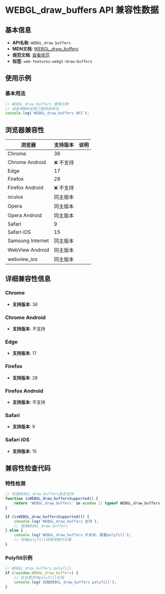 # WEBGL_draw_buffers API 兼容性数据

## 基本信息

- **API名称**: `WEBGL_draw_buffers`
- **MDN文档**: [WEBGL_draw_buffers](https://developer.mozilla.org/docs/Web/API/WEBGL_draw_buffers)
- **规范文档**: [查看规范](https://registry.khronos.org/webgl/extensions/WEBGL_draw_buffers/)
- **标签**: `web-features:webgl-draw-buffers`

## 使用示例

### 基本用法

```javascript
// WEBGL_draw_buffers 使用示例
// 请查阅MDN文档了解具体用法
console.log('WEBGL_draw_buffers API');
```

## 浏览器兼容性

| 浏览器 | 支持版本 | 说明 |
|--------|----------|------|
| Chrome | 36 |  |
| Chrome Android | ❌ 不支持 |  |
| Edge | 17 |  |
| Firefox | 28 |  |
| Firefox Android | ❌ 不支持 |  |
| oculus | 同主版本 |  |
| Opera | 同主版本 |  |
| Opera Android | 同主版本 |  |
| Safari | 9 |  |
| Safari iOS | 15 |  |
| Samsung Internet | 同主版本 |  |
| WebView Android | 同主版本 |  |
| webview_ios | 同主版本 |  |

## 详细兼容性信息

### Chrome

- **支持版本**: 36

### Chrome Android

- **支持版本**: 不支持

### Edge

- **支持版本**: 17

### Firefox

- **支持版本**: 28

### Firefox Android

- **支持版本**: 不支持

### Safari

- **支持版本**: 9

### Safari iOS

- **支持版本**: 15

## 兼容性检查代码

### 特性检测

```javascript
// 检查WEBGL_draw_buffers是否支持
function isWEBGL_draw_buffersSupported() {
    return 'WEBGL_draw_buffers' in window || typeof WEBGL_draw_buffers !== 'undefined';
}

if (isWEBGL_draw_buffersSupported()) {
    console.log('WEBGL_draw_buffers 支持');
    // 使用WEBGL_draw_buffers
} else {
    console.log('WEBGL_draw_buffers 不支持，需要polyfill');
    // 加载polyfill或使用替代方案
}
```

### Polyfill示例

```javascript
// WEBGL_draw_buffers polyfill
if (!window.WEBGL_draw_buffers) {
    // 在这里添加polyfill实现
    console.log('加载WEBGL_draw_buffers polyfill');
}
```

